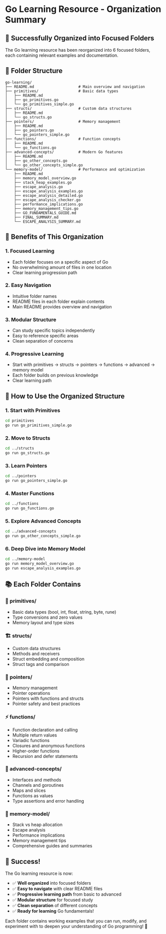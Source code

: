# Go Learning Resource - Organization Summary

## 🎯 **Successfully Organized into Focused Folders**

The Go learning resource has been reorganized into 6 focused folders, each containing relevant examples and documentation.

## 📁 **Folder Structure**

```
go-learning/
├── README.md                    # Main overview and navigation
├── primitives/                  # Basic data types
│   ├── README.md
│   ├── go_primitives.go
│   └── go_primitives_simple.go
├── structs/                     # Custom data structures
│   ├── README.md
│   └── go_structs.go
├── pointers/                    # Memory management
│   ├── README.md
│   ├── go_pointers.go
│   └── go_pointers_simple.go
├── functions/                   # Function concepts
│   ├── README.md
│   └── go_functions.go
├── advanced-concepts/           # Modern Go features
│   ├── README.md
│   ├── go_other_concepts.go
│   └── go_other_concepts_simple.go
└── memory-model/                # Performance and optimization
    ├── README.md
    ├── memory_model_overview.go
    ├── stack_heap_examples.go
    ├── escape_analysis.go
    ├── escape_analysis_examples.go
    ├── escape_analysis_detailed.go
    ├── escape_analysis_checker.go
    ├── performance_implications.go
    ├── memory_management_tips.go
    ├── GO_FUNDAMENTALS_GUIDE.md
    ├── FINAL_SUMMARY.md
    └── ESCAPE_ANALYSIS_SUMMARY.md
```

## 🎯 **Benefits of This Organization**

### **1. Focused Learning**
- Each folder focuses on a specific aspect of Go
- No overwhelming amount of files in one location
- Clear learning progression path

### **2. Easy Navigation**
- Intuitive folder names
- README files in each folder explain contents
- Main README provides overview and navigation

### **3. Modular Structure**
- Can study specific topics independently
- Easy to reference specific areas
- Clean separation of concerns

### **4. Progressive Learning**
- Start with primitives → structs → pointers → functions → advanced → memory model
- Each folder builds on previous knowledge
- Clear learning path

## 🚀 **How to Use the Organized Structure**

### **1. Start with Primitives**
```bash
cd primitives
go run go_primitives_simple.go
```

### **2. Move to Structs**
```bash
cd ../structs
go run go_structs.go
```

### **3. Learn Pointers**
```bash
cd ../pointers
go run go_pointers_simple.go
```

### **4. Master Functions**
```bash
cd ../functions
go run go_functions.go
```

### **5. Explore Advanced Concepts**
```bash
cd ../advanced-concepts
go run go_other_concepts_simple.go
```

### **6. Deep Dive into Memory Model**
```bash
cd ../memory-model
go run memory_model_overview.go
go run escape_analysis_examples.go
```

## 📚 **Each Folder Contains**

### **🔢 primitives/**
- Basic data types (bool, int, float, string, byte, rune)
- Type conversions and zero values
- Memory layout and type sizes

### **🏗️ structs/**
- Custom data structures
- Methods and receivers
- Struct embedding and composition
- Struct tags and comparison

### **📍 pointers/**
- Memory management
- Pointer operations
- Pointers with functions and structs
- Pointer safety and best practices

### **⚡ functions/**
- Function declaration and calling
- Multiple return values
- Variadic functions
- Closures and anonymous functions
- Higher-order functions
- Recursion and defer statements

### **🚀 advanced-concepts/**
- Interfaces and methods
- Channels and goroutines
- Maps and slices
- Functions as values
- Type assertions and error handling

### **🧠 memory-model/**
- Stack vs heap allocation
- Escape analysis
- Performance implications
- Memory management tips
- Comprehensive guides and summaries

## 🎉 **Success!**

The Go learning resource is now:
- ✅ **Well organized** into focused folders
- ✅ **Easy to navigate** with clear README files
- ✅ **Progressive learning path** from basic to advanced
- ✅ **Modular structure** for focused study
- ✅ **Clean separation** of different concepts
- ✅ **Ready for learning** Go fundamentals!

Each folder contains working examples that you can run, modify, and experiment with to deepen your understanding of Go programming! 🚀
